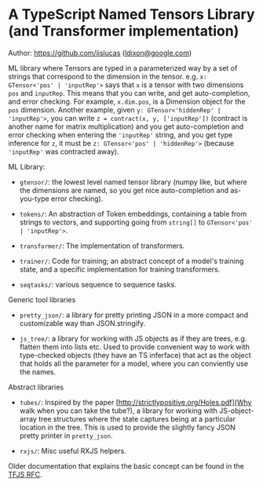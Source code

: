 # A TypeScript Named Tensors Library (and Transformer implementation)

Author: https://github.com/iislucas (ldixon@google.com)

ML library where Tensors are typed in a parameterized way by a set of strings that correspond to the dimension in the tensor. e.g. `x: GTensor<'pos' | 'inputRep'>` says that `x` is a tensor with two dimensions `pos` and `inputRep`. This means that you can write, and get auto-completion, and error checking. For example, `x.dim.pos`, is a Dimension object for the `pos` dimension. Another example, given `y: GTensor<'hiddenRep' | 'inputRep'>`, you can write `z = contract(x, y, ['inputRep'])` (contract is another name for matrix multiplication) and you get auto-completion and error checking when entering the `'inputRep'` string, and you get type inference for `z`, it must be `z: GTensor<'pos' | 'hiddenRep'>` (because `'inputRep'` was contracted away).

ML Library:

* `gtensor/`: the lowest level named tensor library (numpy like, but where the dimensions are named, so you get nice auto-completion and as-you-type error checking).

* `tokens/`: An abstraction of Token embeddings, containing a table from strings to vectors, and supporting going from `string[]` to `GTensor<'pos' | 'inputRep'>`.

* `transformer/`: The implementation of transformers.

* `trainer/`: Code for training; an abstract concept of a model's training state, and a specific implementation for training transformers.

* `seqtasks/`: various sequence to sequence tasks.

Generic tool libraries

* `pretty_json/`: a library for pretty printing JSON in a more compact and customizable way than JSON.stringify.

* `js_tree/`: a library for working with JS objects as if they are trees, e.g. flatten them into lists etc. Used to provide convenient way to work with type-checked objects (they have an TS inferface) that act as the object that holds all the parameter for a model, where you can conviently use the names.

Abstract libraries

* `tubes/`: Inspired by the paper [http://strictlypositive.org/Holes.pdf](Why walk when you can take the tube?), a library for working with JS-object-array tree structures where the state captures being at a particular location in the tree. This is used to provide the slightly fancy JSON pretty printer in `pretty_json`.

* `rxjs/`: Misc useful RXJS helpers.

Older documentation that explains the basic concept can be found in the [TFJS RFC](https://github.com/tensorflow/community/blob/master/rfcs/20210731-tfjs-named-tensors.md).

